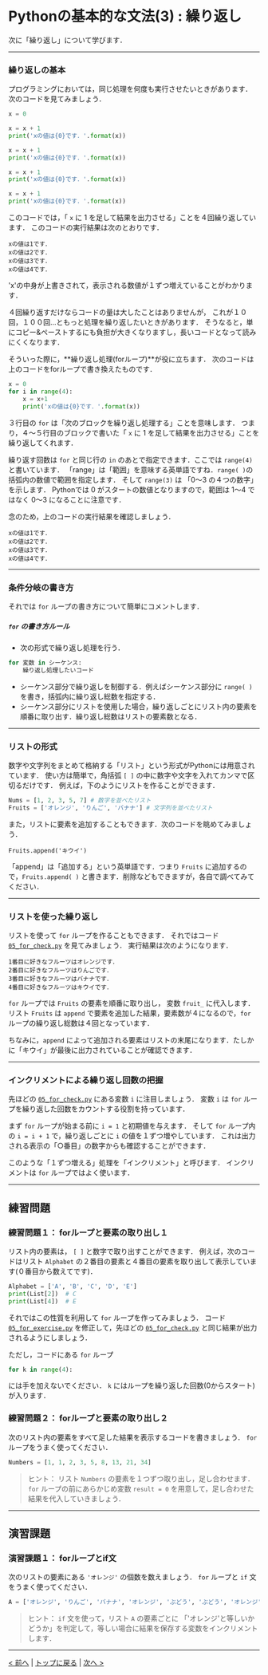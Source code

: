 # Pythonの基本的な文法(3) : 繰り返し

次に「繰り返し」について学びます．

--- 
### 繰り返しの基本


プログラミングにおいては，同じ処理を何度も実行させたいときがあります．
次のコードを見てみましょう．

```Python
x = 0

x = x + 1
print('xの値は{0}です．'.format(x))

x = x + 1
print('xの値は{0}です．'.format(x))

x = x + 1
print('xの値は{0}です．'.format(x))

x = x + 1
print('xの値は{0}です．'.format(x))
```

このコードでは，「 `x` に 1 を足して結果を出力させる」ことを４回繰り返しています．
このコードの実行結果は次のとおりです．

```
xの値は1です．
xの値は2です．
xの値は3です．
xの値は4です．
```

'x'の中身が上書きされて，表示される数値が１ずつ増えていることがわかります．

４回繰り返すだけならコードの量は大したことはありませんが，
これが１０回，１００回...ともっと処理を繰り返したいときがあります．
そうなると，単にコピー&ペーストするにも負担が大きくなりますし，長いコードとなって読みにくくなります．

そういった際に，**繰り返し処理(forループ)**が役に立ちます．
次のコードは上のコードをforループで書き換えたものです．

```Python
x = 0
for i in range(4):
	x = x+1
	print('xの値は{0}です．'.format(x))
```

３行目の `for` は「次のブロックを繰り返し処理する」ことを意味します．
つまり，４～５行目のブロックで書いた「 `x` に 1 を足して結果を出力させる」ことを繰り返してくれます．

繰り返す回数は `for` と同じ行の `in` のあとで指定できます．ここでは `range(4)` と書いています．
「range」は「範囲」を意味する英単語ですね．`range( )`の括弧内の数値で範囲を指定します．
そして `range(3)` は 「0～3 の４つの数字」を示します．
Pythonでは 0 がスタートの数値となりますので，範囲は 1～4 ではなく 0～3 になることに注意です．

念のため，上のコードの実行結果を確認しましょう．
```
xの値は1です．
xの値は2です．
xの値は3です．
xの値は4です．
```

---
### 条件分岐の書き方

それでは `for` ループの書き方について簡単にコメントします．

##### `for` の書き方ルール

- 次の形式で繰り返し処理を行う．  
```Python
for 変数 in シーケンス:
    繰り返し処理したいコード
```
- シーケンス部分で繰り返しを制御する．例えばシーケンス部分に `range( )` を書き，括弧内に繰り返し総数を指定する．
- シーケンス部分にリストを使用した場合，繰り返しごとにリスト内の要素を順番に取り出す．繰り返し総数はリストの要素数となる．

---
### リストの形式

数字や文字列をまとめて格納する「リスト」という形式がPythonには用意されています．
使い方は簡単で，角括弧 `[ ]` の中に数字や文字を入れてカンマで区切るだけです．
例えば，下のようにリストを作ることができます．
```Python
Nums = [1, 2, 3, 5, 7] # 数字を並べたリスト
Fruits = ['オレンジ', 'りんご', 'バナナ'] # 文字列を並べたリスト
```
また，リストに要素を追加することもできます．次のコードを眺めてみましょう．
```
Fruits.append('キウイ')
```
「append」は「追加する」という英単語です．つまり `Fruits` に追加するので，`Fruits.append( )` と書きます．削除などもできますが，各自で調べてみてください．

---
### リストを使った繰り返し

リストを使って `for` ループを作ることもできます．
それではコード [`05_for_check.py`](05_for_check.py) を見てみましょう．
実行結果は次のようになります．

```
1番目に好きなフルーツはオレンジです．
2番目に好きなフルーツはりんごです．
3番目に好きなフルーツはバナナです．
4番目に好きなフルーツはキウイです．
```

`for` ループでは  `Fruits` の要素を順番に取り出し， 変数 `fruit_` に代入します．
リスト `Fruits` は `append` で要素を追加した結果，要素数が４になるので，`for` ループの繰り返し総数は４回となっています．

ちなみに，`append` によって追加される要素はリストの末尾になります．たしかに「キウイ」が最後に出力されていることが確認できます．

---
### インクリメントによる繰り返し回数の把握

先ほどの [`05_for_check.py`](05_for_check.py) にある変数 `i` に注目しましょう．
変数 `i` は `for` ループを繰り返した回数をカウントする役割を持っています．

まず `for` ループが始まる前に `i = 1` と初期値を与えます．
そして `for` ループ内の `i = i + 1` で，繰り返しごとに `i` の値を１ずつ増やしています．
これは出力される表示の「○番目」の数字からも確認することができます．

このような「１ずつ増える」処理を「インクリメント」と呼びます．
インクリメントは `for` ループではよく使います．

---
## 練習問題
### 練習問題１： forループと要素の取り出し１

リスト内の要素は， `[ ]` と数字で取り出すことができます．
例えば，次のコードはリスト `Alphabet` の２番目の要素と４番目の要素を取り出して表示しています(０番目から数えてです)．
```Python
Alphabet = ['A', 'B', 'C', 'D', 'E']
print(List[2])	# C
print(List[4])	# E
```

それではこの性質を利用して `for` ループを作ってみましょう．
コード [`05_for_exercise.py`](05_for_exercise.py) を修正して，先ほどの [`05_for_check.py`](05_for_check.py) と同じ結果が出力されるようにしましょう．

ただし，コードにある `for` ループ
```Python
for k in range(4):
```
には手を加えないでください． `k` にはループを繰り返した回数(0からスタート)が入ります．

### 練習問題２： forループと要素の取り出し２

次のリスト内の要素をすべて足した結果を表示するコードを書きましょう．
`for` ループをうまく使ってください．

```Python
Numbers = [1, 1, 2, 3, 5, 8, 13, 21, 34]
```

> ヒント： リスト `Numbers` の要素を１つずつ取り出し，足し合わせます．`for` ループの前にあらかじめ変数 `result = 0` を用意して，足し合わせた結果を代入していきましょう．

---
## 演習課題
### 演習課題１： forループとif文

次のリストの要素にある `'オレンジ'` の個数を数えましょう．
`for` ループと `if` 文をうまく使ってください．

```Python
A = ['オレンジ', 'りんご', 'バナナ', 'オレンジ', 'ぶどう', 'ぶどう', 'オレンジ']
```

> ヒント： `if` 文を使って，リスト `A` の要素ごとに 「'オレンジ'と等しいかどうか」を判定して，等しい場合に結果を保存する変数をインクリメントします．

--- 
[< 前へ](../04_if) | [トップに戻る](https://github.com/YosukeSugiura/Introduction_to_Programming) | [次へ >](../06_read_write) 